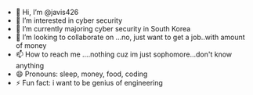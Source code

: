 - 👋 Hi, I’m @javis426
- 👀 I’m interested in cyber security
- 🌱 I’m currently majoring cyber security in South Korea
- 💞️ I’m looking to collaborate on ...no, just want to get a job..with amount of money 
- 📫 How to reach me ....nothing cuz im just sophomore...don't know anything
- 😄 Pronouns: sleep, money, food, coding
- ⚡ Fun fact: i want to be genius of engineering 

<!---
javis426/javis426 is a ✨ special ✨ repository because its `README.md` (this file) appears on your GitHub profile.
You can click the Preview link to take a look at your changes.
--->
